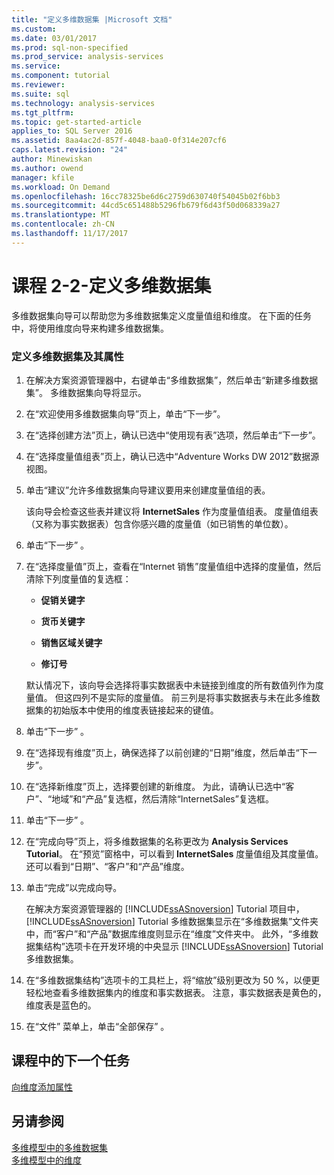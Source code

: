 ```yaml
---
title: "定义多维数据集 |Microsoft 文档"
ms.custom: 
ms.date: 03/01/2017
ms.prod: sql-non-specified
ms.prod_service: analysis-services
ms.service: 
ms.component: tutorial
ms.reviewer: 
ms.suite: sql
ms.technology: analysis-services
ms.tgt_pltfrm: 
ms.topic: get-started-article
applies_to: SQL Server 2016
ms.assetid: 8aa4ac2d-857f-4048-baa0-0f314e207cf6
caps.latest.revision: "24"
author: Minewiskan
ms.author: owend
manager: kfile
ms.workload: On Demand
ms.openlocfilehash: 16cc78325be6d6c2759d630740f54045b02f6bb3
ms.sourcegitcommit: 44cd5c651488b5296fb679f6d43f50d068339a27
ms.translationtype: MT
ms.contentlocale: zh-CN
ms.lasthandoff: 11/17/2017
---
```

# <a name="lesson-2-2---defining-a-cube"></a>课程 2-2-定义多维数据集
多维数据集向导可以帮助您为多维数据集定义度量值组和维度。 在下面的任务中，将使用维度向导来构建多维数据集。  
  
### <a name="to-define-a-cube-and-its-properties"></a>定义多维数据集及其属性  
  
1.  在解决方案资源管理器中，右键单击“多维数据集”，然后单击“新建多维数据集”。 多维数据集向导将显示。  
  
2.  在“欢迎使用多维数据集向导”页上，单击“下一步”。  
  
3.  在“选择创建方法”页上，确认已选中“使用现有表”选项，然后单击“下一步”。  
  
4.  在“选择度量值组表”页上，确认已选中“Adventure Works DW 2012”数据源视图。  
  
5.  单击“建议”允许多维数据集向导建议要用来创建度量值组的表。  
  
    该向导会检查这些表并建议将 **InternetSales** 作为度量值组表。 度量值组表（又称为事实数据表）包含你感兴趣的度量值（如已销售的单位数）。  
  
6.  单击“下一步” 。  
  
7.  在“选择度量值”页上，查看在“Internet 销售”度量值组中选择的度量值，然后清除下列度量值的复选框：  
  
    -   **促销关键字**  
  
    -   **货币关键字**  
  
    -   **销售区域关键字**  
  
    -   **修订号**  
  
    默认情况下，该向导会选择将事实数据表中未链接到维度的所有数值列作为度量值。 但这四列不是实际的度量值。 前三列是将事实数据表与未在此多维数据集的初始版本中使用的维度表链接起来的键值。  
  
8.  单击“下一步” 。  
  
9. 在“选择现有维度”页上，确保选择了以前创建的“日期”维度，然后单击“下一步”。  
  
10. 在“选择新维度”页上，选择要创建的新维度。 为此，请确认已选中“客户”、“地域”和“产品”复选框，然后清除“InternetSales”复选框。  
  
11. 单击“下一步” 。  
  
12. 在“完成向导”页上，将多维数据集的名称更改为 **Analysis Services Tutorial**。 在“预览”窗格中，可以看到 **InternetSales** 度量值组及其度量值。 还可以看到“日期”、“客户”和“产品”维度。  
  
13. 单击“完成”以完成向导。  
  
    在解决方案资源管理器的 [!INCLUDE[ssASnoversion](../includes/ssasnoversion-md.md)] Tutorial 项目中，[!INCLUDE[ssASnoversion](../includes/ssasnoversion-md.md)] Tutorial 多维数据集显示在“多维数据集”文件夹中，而“客户”和“产品”数据库维度则显示在“维度”文件夹中。 此外，“多维数据集结构”选项卡在开发环境的中央显示 [!INCLUDE[ssASnoversion](../includes/ssasnoversion-md.md)] Tutorial 多维数据集。  
  
14. 在“多维数据集结构”选项卡的工具栏上，将“缩放”级别更改为 50 %，以便更轻松地查看多维数据集内的维度和事实数据表。 注意，事实数据表是黄色的，维度表是蓝色的。  
  
15. 在“文件”  菜单上，单击“全部保存” 。  
  
## <a name="next-task-in-lesson"></a>课程中的下一个任务  
[向维度添加属性](../analysis-services/lesson-2-3-adding-attributes-to-dimensions.md)  
  
## <a name="see-also"></a>另请参阅  
[多维模型中的多维数据集](../analysis-services/multidimensional-models/cubes-in-multidimensional-models.md)  
[多维模型中的维度](../analysis-services/multidimensional-models/dimensions-in-multidimensional-models.md)  
  
  
  
